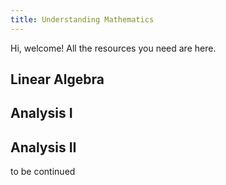 ```yaml
---
title: Understanding Mathematics
---
```


Hi, welcome! All the resources you need are here.


## Linear Algebra
## Analysis I
## Analysis II

to be continued
